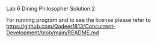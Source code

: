 Lab 6 Dining Philosopher Solution 2

For running program and to see the license please refer to https://github.com/Qadeer1813/Concurrent-Development/blob/main/README.md
